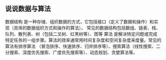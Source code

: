 ## 说说数据与算法
数据结构 是一种存储、组织数据的方式，它包括接口（定义了数据和操作）和实现（具体的数据组织方式和操作的算法）。
常见的数据结构包括数组、链表、栈、队列、散列表、树（包括二叉树、红黑树等）、图等
算法 是解决特定问题或完成特定任务的一组步骤。算法的效率通常用时间复杂度和空间复杂度来度量。常见的算法有排序算法
（冒泡排序、快速排序、归并排序等）、搜索算法（线性搜索、二分搜索、深度优先搜索、广度优先搜索等）、动态规划、贪婪算法等。

## 